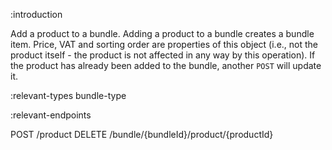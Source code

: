 :introduction

Add a product to a bundle. Adding a product to a bundle creates a bundle item.
Price, VAT and sorting order are properties of this object (i.e., not the
product itself - the product is not affected in any way by this operation). If
the product has already been added to the bundle, another `POST` will update it.

:relevant-types bundle-type

:relevant-endpoints

POST /product
DELETE /bundle/{bundleId}/product/{productId}
